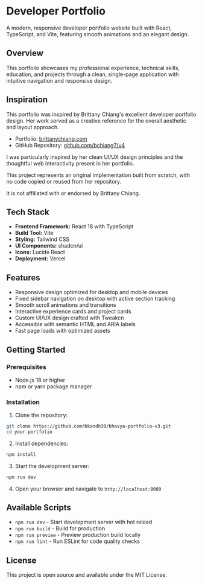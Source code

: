 # Developer Portfolio

A modern, responsive developer portfolio website built with React, TypeScript, and Vite, featuring smooth animations and an elegant design.

## Overview

This portfolio showcases my professional experience, technical skills, education, and projects through a clean, single-page application with intuitive navigation and responsive design.

## Inspiration

This portfolio was inspired by Brittany Chiang's excellent developer portfolio design. Her work served as a creative reference for the overall aesthetic and layout approach.

- Portfolio: [brittanychiang.com](https://brittanychiang.com)
- GitHub Repository: [github.com/bchiang7/v4](https://github.com/bchiang7/v4)

I was particularly inspired by her clean UI/UX design principles and the thoughtful web interactivity present in her portfolio.

This project represents an original implementation built from scratch, with no code copied or reused from her repository.

It is not affiliated with or endorsed by Brittany Chiang.

## Tech Stack

- **Frontend Framework:** React 18 with TypeScript
- **Build Tool:** Vite
- **Styling:** Tailwind CSS
- **UI Components:** shadcn/ui
- **Icons:** Lucide React
- **Deployment:** Vercel

## Features

- Responsive design optimized for desktop and mobile devices
- Fixed sidebar navigation on desktop with active section tracking
- Smooth scroll animations and transitions
- Interactive experience cards and project cards
- Custom UI/UX design crafted with Tweakcn
- Accessible with semantic HTML and ARIA labels
- Fast page loads with optimized assets

## Getting Started

### Prerequisites

- Node.js 18 or higher
- npm or yarn package manager

### Installation

1. Clone the repository:

```bash
git clone https://github.com/bkandh30/bhavya-portfolio-v3.git
cd your-portfolio
```

2. Install dependencies:

```bash
npm install
```

3. Start the development server:

```bash
npm run dev
```

4. Open your browser and navigate to `http://localhost:8080`

## Available Scripts

- `npm run dev` - Start development server with hot reload
- `npm run build` - Build for production
- `npm run preview` - Preview production build locally
- `npm run lint` - Run ESLint for code quality checks

## License

This project is open source and available under the MIT License.
